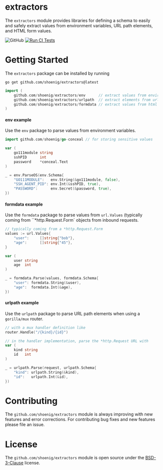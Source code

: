 extractors
==========

The `extractors` module provides libraries for defining a schema to easily and safely extract values from environment variables,
URL path elements, and HTML form values.

![GitHub](https://img.shields.io/github/license/shoenig/extractors.svg)
[![Run CI Tests](https://github.com/shoenig/extractors/actions/workflows/ci.yaml/badge.svg)](https://github.com/shoenig/extractors/actions/workflows/ci.yaml)


# Getting Started

The `extractors` package can be installed by running

```shell-session
go get github.com/shoenig/extractors@latest
```

```go
import (
    github.com/shoenig/extractors/env      // extract values from environment variables
    github.com/shoenig/extractors/urlpath  // extract elements from url paths
    github.com/shoenig/extractors/formdata // extract values from html data
)
```

#### env example

Use the `env` package to parse values from environment variables.

```go
import github.com/shoenig/go-conceal // for storing sensitive values
```

```go
var (
    go111module string
    sshPID      int
    password    *conceal.Text
)

_ = env.ParseOS(env.Schema{
    "GO111MODULE":   env.String(&go111module, false),
    "SSH_AGENT_PID": env.Int(&sshPID, true),
    "PASSWORD":      env.Secret(&password, true),
})
```

#### formdata example

Use the `formdata` package to parse values from `url.Values` (typically coming
from ``*http.Request.Form` objects from inbound requests.

```go
// typically coming from a *http.Request.Form
values := url.Values{
    "user":     []string{"bob"},
    "age":      []string{"45"},
}

var (
    user string
    age  int
)

_ = formdata.Parse(values, formdata.Schema{
    "user": formdata.String(&user),
    "age":  formdata.Int(&age),
})
```

#### urlpath example

Use the `urlpath` package to parse URL path elements when using a `gorilla/mux`
router.

```go
// with a mux handler definition like
router.Handle("/{kind}/{id}")

// in the handler implementation, parse the *http.Request URL with
var (
    kind string
    id   int
)

_ = urlpath.Parse(request, urlpath.Schema{
    "kind": urlpath.String(&kind),
    "id":   urlpath.Int(&id),
})
```

# Contributing

The `github.com/shoenig/extractors` module is always improving with new features
and error corrections. For contributing bug fixes and new features please file an issue.

# License

The `github.com/shoenig/extractors` module is open source under the [BSD-3-Clause](LICENSE) license.
